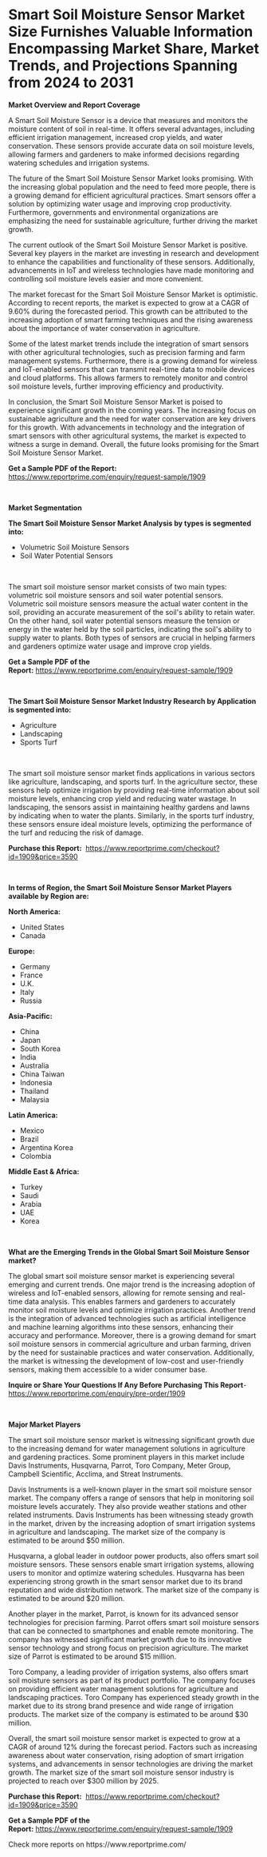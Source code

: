 <p><h1>Smart Soil Moisture Sensor Market Size Furnishes Valuable Information Encompassing Market Share, Market Trends, and Projections Spanning from 2024 to 2031</h1></p><p><strong>Market Overview and Report Coverage</strong></p>
<p><p>A Smart Soil Moisture Sensor is a device that measures and monitors the moisture content of soil in real-time. It offers several advantages, including efficient irrigation management, increased crop yields, and water conservation. These sensors provide accurate data on soil moisture levels, allowing farmers and gardeners to make informed decisions regarding watering schedules and irrigation systems.</p><p>The future of the Smart Soil Moisture Sensor Market looks promising. With the increasing global population and the need to feed more people, there is a growing demand for efficient agricultural practices. Smart sensors offer a solution by optimizing water usage and improving crop productivity. Furthermore, governments and environmental organizations are emphasizing the need for sustainable agriculture, further driving the market growth.</p><p>The current outlook of the Smart Soil Moisture Sensor Market is positive. Several key players in the market are investing in research and development to enhance the capabilities and functionality of these sensors. Additionally, advancements in IoT and wireless technologies have made monitoring and controlling soil moisture levels easier and more convenient.</p><p>The market forecast for the Smart Soil Moisture Sensor Market is optimistic. According to recent reports, the market is expected to grow at a CAGR of 9.60% during the forecasted period. This growth can be attributed to the increasing adoption of smart farming techniques and the rising awareness about the importance of water conservation in agriculture.</p><p>Some of the latest market trends include the integration of smart sensors with other agricultural technologies, such as precision farming and farm management systems. Furthermore, there is a growing demand for wireless and IoT-enabled sensors that can transmit real-time data to mobile devices and cloud platforms. This allows farmers to remotely monitor and control soil moisture levels, further improving efficiency and productivity.</p><p>In conclusion, the Smart Soil Moisture Sensor Market is poised to experience significant growth in the coming years. The increasing focus on sustainable agriculture and the need for water conservation are key drivers for this growth. With advancements in technology and the integration of smart sensors with other agricultural systems, the market is expected to witness a surge in demand. Overall, the future looks promising for the Smart Soil Moisture Sensor Market.</p></p>
<p><strong>Get a Sample PDF of the Report:</strong> <a href="https://www.reportprime.com/enquiry/request-sample/1909">https://www.reportprime.com/enquiry/request-sample/1909</a></p>
<p>&nbsp;</p>
<p><strong>Market Segmentation</strong></p>
<p><strong>The Smart Soil Moisture Sensor Market Analysis by types is segmented into:</strong></p>
<p><ul><li>Volumetric Soil Moisture Sensors</li><li>Soil Water Potential Sensors</li></ul></p>
<p>&nbsp;</p>
<p><p>The smart soil moisture sensor market consists of two main types: volumetric soil moisture sensors and soil water potential sensors. Volumetric soil moisture sensors measure the actual water content in the soil, providing an accurate measurement of the soil's ability to retain water. On the other hand, soil water potential sensors measure the tension or energy in the water held by the soil particles, indicating the soil's ability to supply water to plants. Both types of sensors are crucial in helping farmers and gardeners optimize water usage and improve crop yields.</p></p>
<p><strong>Get a Sample PDF of the Report:</strong>&nbsp;<a href="https://www.reportprime.com/enquiry/request-sample/1909">https://www.reportprime.com/enquiry/request-sample/1909</a></p>
<p>&nbsp;</p>
<p><strong>The Smart Soil Moisture Sensor Market Industry Research by Application is segmented into:</strong></p>
<p><ul><li>Agriculture</li><li>Landscaping</li><li>Sports Turf</li></ul></p>
<p>&nbsp;</p>
<p><p>The smart soil moisture sensor market finds applications in various sectors like agriculture, landscaping, and sports turf. In the agriculture sector, these sensors help optimize irrigation by providing real-time information about soil moisture levels, enhancing crop yield and reducing water wastage. In landscaping, the sensors assist in maintaining healthy gardens and lawns by indicating when to water the plants. Similarly, in the sports turf industry, these sensors ensure ideal moisture levels, optimizing the performance of the turf and reducing the risk of damage.</p></p>
<p><strong>Purchase this Report:</strong>&nbsp; <a href="https://www.reportprime.com/checkout?id=1909&price=3590">https://www.reportprime.com/checkout?id=1909&price=3590</a></p>
<p>&nbsp;</p>
<p><strong>In terms of Region, the Smart Soil Moisture Sensor Market Players available by Region are:</strong></p>
<p>
    <p> <strong> North America: </strong>
        <ul>
            <li>United States</li>
            <li>Canada</li>
        </ul>
        </p> 
    <p> <strong> Europe: </strong>
        <ul>
            <li>Germany</li>
            <li>France</li>
            <li>U.K.</li>
            <li>Italy</li>
            <li>Russia</li>
        </ul>
        </p> 
    <p> <strong> Asia-Pacific: </strong>
        <ul>
            <li>China</li>
            <li>Japan</li>
            <li>South Korea</li>
            <li>India</li>
            <li>Australia</li>
            <li>China Taiwan</li>
            <li>Indonesia</li>
            <li>Thailand</li>
            <li>Malaysia</li>
        </ul>
        </p> 
    <p> <strong> Latin America: </strong>
        <ul>
            <li>Mexico</li>
            <li>Brazil</li>
            <li>Argentina Korea</li>
            <li>Colombia</li>
        </ul>
        </p> 
    <p> <strong> Middle East & Africa: </strong>
        <ul>
            <li>Turkey</li>
            <li>Saudi</li>
            <li>Arabia</li>
            <li>UAE</li>
            <li>Korea</li>
        </ul>
    </p>
    </p>
<p>&nbsp;</p>
<p><strong>What are the Emerging Trends in the Global Smart Soil Moisture Sensor market?</strong></p>
<p><p>The global smart soil moisture sensor market is experiencing several emerging and current trends. One major trend is the increasing adoption of wireless and IoT-enabled sensors, allowing for remote sensing and real-time data analysis. This enables farmers and gardeners to accurately monitor soil moisture levels and optimize irrigation practices. Another trend is the integration of advanced technologies such as artificial intelligence and machine learning algorithms into these sensors, enhancing their accuracy and performance. Moreover, there is a growing demand for smart soil moisture sensors in commercial agriculture and urban farming, driven by the need for sustainable practices and water conservation. Additionally, the market is witnessing the development of low-cost and user-friendly sensors, making them accessible to a wider consumer base.</p></p>
<p><strong>Inquire or Share Your Questions If Any Before Purchasing This Report</strong>- <a href="https://www.reportprime.com/enquiry/pre-order/1909">https://www.reportprime.com/enquiry/pre-order/1909</a></p>
<p>&nbsp;</p>
<p><strong>Major Market Players</strong></p>
<p><p>The smart soil moisture sensor market is witnessing significant growth due to the increasing demand for water management solutions in agriculture and gardening practices. Some prominent players in this market include Davis Instruments, Husqvarna, Parrot, Toro Company, Meter Group, Campbell Scientific, Acclima, and Streat Instruments.</p><p>Davis Instruments is a well-known player in the smart soil moisture sensor market. The company offers a range of sensors that help in monitoring soil moisture levels accurately. They also provide weather stations and other related instruments. Davis Instruments has been witnessing steady growth in the market, driven by the increasing adoption of smart irrigation systems in agriculture and landscaping. The market size of the company is estimated to be around $50 million.</p><p>Husqvarna, a global leader in outdoor power products, also offers smart soil moisture sensors. These sensors enable smart irrigation systems, allowing users to monitor and optimize watering schedules. Husqvarna has been experiencing strong growth in the smart sensor market due to its brand reputation and wide distribution network. The market size of the company is estimated to be around $20 million.</p><p>Another player in the market, Parrot, is known for its advanced sensor technologies for precision farming. Parrot offers smart soil moisture sensors that can be connected to smartphones and enable remote monitoring. The company has witnessed significant market growth due to its innovative sensor technology and strong focus on precision agriculture. The market size of Parrot is estimated to be around $15 million.</p><p>Toro Company, a leading provider of irrigation systems, also offers smart soil moisture sensors as part of its product portfolio. The company focuses on providing efficient water management solutions for agriculture and landscaping practices. Toro Company has experienced steady growth in the market due to its strong brand presence and wide range of irrigation products. The market size of the company is estimated to be around $30 million.</p><p>Overall, the smart soil moisture sensor market is expected to grow at a CAGR of around 12% during the forecast period. Factors such as increasing awareness about water conservation, rising adoption of smart irrigation systems, and advancements in sensor technologies are driving the market growth. The market size of the smart soil moisture sensor industry is projected to reach over $300 million by 2025.</p></p>
<p><strong>Purchase this Report:</strong>&nbsp;&nbsp;<a href="https://www.reportprime.com/checkout?id=1909&price=3590">https://www.reportprime.com/checkout?id=1909&price=3590</a></p>
<p></p>
<p><strong>Get a Sample PDF of the Report:</strong>&nbsp;<a href="https://www.reportprime.com/enquiry/request-sample/1909">https://www.reportprime.com/enquiry/request-sample/1909</a></p>
<p>Check more reports on https://www.reportprime.com/</p>